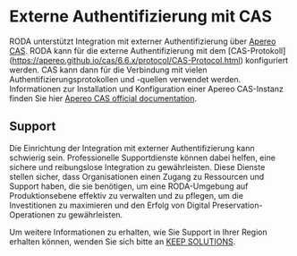 # Externe Authentifizierung mit CAS

RODA unterstützt Integration mit externer Authentifizierung über [Apereo CAS](https://apereo.github.io/cas/). RODA kann für die externe Authentifizierung mit dem [CAS-Protokoll] (https://apereo.github.io/cas/6.6.x/protocol/CAS-Protocol.html) konfiguriert werden. 
CAS kann dann für die Verbindung mit vielen Authentifizierungsprotokollen und -quellen verwendet werden. Informationen zur Installation und Konfiguration einer Apereo CAS-Instanz finden Sie hier [Apereo CAS official documentation](https://apereo.github.io/cas/).

## Support

Die Einrichtung der Integration mit externer Authentifizierung kann schwierig sein. Professionelle Supportdienste können dabei helfen, eine sichere und reibungslose Integration zu gewährleisten. Diese Dienste stellen sicher, dass Organisationen einen Zugang zu Ressourcen und Support haben, die sie benötigen, um eine RODA-Umgebung auf Produktionsebene effektiv zu verwalten und zu pflegen, um die Investitionen zu maximieren und den Erfolg von Digital Preservation-Operationen zu gewährleisten.

Um weitere Informationen zu erhalten, wie Sie Support in Ihrer Region erhalten können, wenden Sie sich bitte an [KEEP SOLUTIONS](https://www.keep.pt/en/contacts-proposals-information-telephone-address).